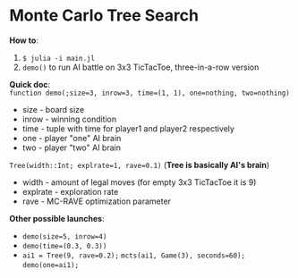 # Monte Carlo Tree Search

**How to**:
1. `$ julia -i main.jl`
2. `demo()` to run AI battle on 3x3 TicTacToe, three-in-a-row version

**Quick doc**:  
`function demo(;size=3, inrow=3, time=(1, 1), one=nothing, two=nothing)` 
* size - board size  
* inrow - winning condition  
* time - tuple with time for player1 and player2 respectively  
* one - player "one" AI brain  
* two - player "two" AI brain
  
`Tree(width::Int; explrate=1, rave=0.1)` (**Tree is basically AI's brain**)
* width - amount of legal moves (for empty 3x3 TicTacToe it is 9)
* explrate - exploration rate
* rave - MC-RAVE optimization parameter

**Other possible launches**:
+ `demo(size=5, inrow=4)`
+ `demo(time=(0.3, 0.3))`
+ `ai1 = Tree(9, rave=0.2);` `mcts(ai1, Game(3), seconds=60);` `demo(one=ai1);`

